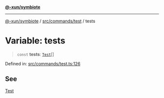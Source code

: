 [**@-xun/symbiote**](../../../../README.md)

***

[@-xun/symbiote](../../../../README.md) / [src/commands/test](../README.md) / tests

# Variable: tests

> `const` **tests**: [`Test`](../enumerations/Test.md)[]

Defined in: [src/commands/test.ts:126](https://github.com/Xunnamius/symbiote/blob/2816aa5c7580c21865c6837f71b54d0f60e224da/src/commands/test.ts#L126)

## See

[Test](../enumerations/Test.md)
